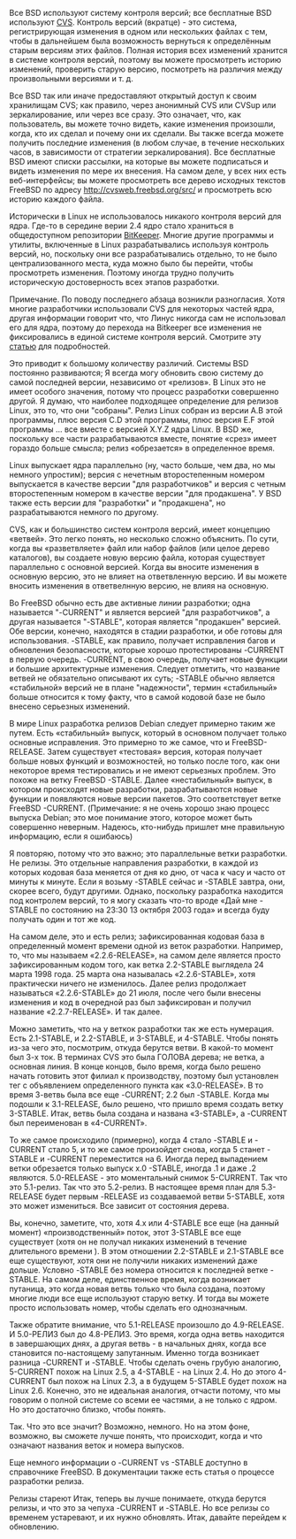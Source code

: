 Все BSD используют систему контроля версий; все бесплатные BSD используют [CVS](http://www.nongnu.org/cvs/). Контроль версий (вкратце) -  это система, регистрирующая изменения в одном или нескольких файлах с тем, чтобы в дальнейшем была возможность вернуться к определённым старым версиям этих файлов. Полная история всех изменений хранится в системе контроля версий, поэтому вы можете просмотреть историю изменений, проверить старую версию, посмотреть на различия между произвольными версиями и т. д.

Все BSD так или иначе предоставляют открытый доступ к своим хранилищам CVS; как правило, через анонимный CVS или CVSup или зеркалирование, или через все сразу. Это означает, что, как пользователь, вы можете точно видеть, какие изменения произошли, когда, кто их сделал и почему они их сделали. Вы также всегда можете получить последние изменения (в любом случае, в течение нескольких часов, в зависимости от стратегии зеркалирования). Все бесплатные BSD имеют списки рассылки, на которые вы можете подписаться и видеть изменения по мере их внесения. На самом деле, у всех них есть веб-интерфейсы; вы можете просмотреть все дерево исходных текстов FreeBSD по адресу http://cvsweb.freebsd.org/src/ и просмотреть всю историю каждого файла.

Исторически в Linux не использовалось никакого контроля версий для ядра. Где-то в середине верии 2.4 ядро стало храниться в общедоступном репозитории [BitKeeper](http://www.bitkeeper.com/). Многие другие программы и утилиты, включенные в Linux разрабатывались используя контроль версий, но, поскольку они все разрабатывались отдельно, то не было централизованного места, куда можно было бы перейти, чтобы просмотреть изменения. Поэтому иногда трудно получить историческую достоверность всех этапов разработки.

Примечание. По поводу последнего абзаца возникли разногласия. Хотя многие разработчики использовали CVS для некоторых частей ядра, другая информации говорит что, что Линус никогда сам не использовал его для ядра, поэтому до перехода на Bitkeeper все изменения не фиксировались в единой системе контроля версий. Смотрите эту [статью](https://www.ics.uci.edu/~wscacchi/Papers/WOSSE-2005/ShaikhCornford.pdf) для подробностей.

Это приводит к большому количеству различий. Системы BSD постоянно развиваются; Я всегда могу обновить свою систему до самой последней версии, независимо от «релизов». В Linux это не имеет особого значения, потому что процесс разработки совершенно другой. Я думаю, что наиболее подходящее определение для релизов Linux, это то, что они "собраны". Релиз Linux собран из версии A.B этой программы, плюс версия C.D этой программы, плюс версия E.F этой программы ... все вместе с версией X.Y.Z ядра Linux. В BSD же, поскольку все части разрабатываются вместе, понятие «срез» имеет гораздо больше смысла; релиз «обрезается» в определенное время.

Linux выпускает ядра параллельно (ну, часто больше, чем два, но мы немного упростим); версия с нечетным второстепенным номером выпускается в качестве версии "для разработчиков" и версия с четным второстепенным номером в качестве версии "для продакшена". У BSD также есть версии для "разработки" и "продакшена", но разрабатываются немного по другому.

CVS, как и большинство систем контроля версий, имеет концепцию «ветвей». Это легко понять, но несколько сложно объяснить. По сути, когда вы «разветвляете» файл или набор файлов (или целое дерево каталогов), вы создаете новую версию файла, которая существует параллельно с основной версией. Когда вы вносите изменения в основную версию, это не влияет на ответвленную версию. И вы можете вносить изменения в ответвелнную версию, не влияя на основную.

Во FreeBSD обычно есть две активные линии разработки; одна называется "-CURRENT" и является версией "для разработчиков", а другая называется "-STABLE", которая является "продакшен" версией. Обе версии, конечно, находятся в стадии разработки, и обе готовы для использования. -STABLE, как правило, получает исправления багов и обновления безопасности, которые хорошо протестированы -CURRENT в первую очередь. -CURRENT, в свою очередь, получает новые функции и большие архитектурные изменения. Следует отметить, что название ветвей не обязательно описывают их суть; -STABLE обычно является «стабильной» версий не в плане "надежности", термин «стабильный» больше относится к тому факту, что в самой кодовой базе не было внесено серьезных изменений.

В мире Linux разработка релизов Debian следует примерно таким же путем. Есть «стабильный» выпуск, который в основном получает только основные исправления. Это примерно то же самое, что и FreeBSD-RELEASE. Затем существует «тестовая» версия, которая получает больше новых функций и возможностей, но только после того, как они некоторое время тестировались и не имеют серьезных проблем. Это похоже на ветку FreeBSD -STABLE. Далее «нестабильный» выпуск, в котором происходят новые разработки, разрабатываются новые функции и появляются новые версии пакетов. Это соответствует ветке FreeBSD -CURRENT. (Примечание: я не очень хорошо знаю процесс выпуска Debian; это мое понимание этого, которое может быть совершенно неверным. Надеюсь, кто-нибудь пришлет мне правильную информацию, если я ошибаюсь)

Я повторяю, потому что это важно; это параллельные ветки разработки. Не релизы. Это отдельные направления разработки, в каждой из которых кодовая база меняется от дня ко дню, от часа к часу и часто от минуты к минуте. Если я возьму -STABLE сейчас и -STABLE завтра, они, скорее всего, будут другими. Однако, поскольку разработка находится под контролем версий, то я могу сказать что-то вроде «Дай мне -STABLE по состоянию на 23:30 13 октября 2003 года» и всегда буду получать один и тот же код.

На самом деле, это и есть релиз; зафиксированная кодовая база  в определенный момент времени одной из веток разработки. Например, то, что мы называем «2.2.6-RELEASE», на самом деле является просто зафиксированным кодом того, как ветка 2.2-STABLE выглядела 24 марта 1998 года. 25 марта она называлась «2.2.6-STABLE», хотя практически ничего не изменилось. Далее релиз продолжает называться «2.2.6-STABLE» до 21 июля, после чего были внесены изменения и код в очередной раз был зафиксирован и получил название «2.2.7-RELEASE». И так далее.

Можно заметить, что на у веткок разработки так же есть нумерация. Есть 2.1-STABLE, и 2.2-STABLE, и 3-STABLE, и 4-STABLE. Чтобы понять из-за чего это, посмотрим, откуда берутся ветви. В какой-то момент был 3-х ток. В терминах CVS это была ГОЛОВА дерева; не ветка, а основная линия. В конце концов, было время, когда было решено начать готовить этот филиал к производству, поэтому был установлен тег с объявлением определенного пункта как «3.0-RELEASE». В то время 3-ветвь была все еще -CURRENT; 2.2 был -STABLE. Когда мы подошли к 3.1-RELEASE, было решено, что пришло время создать ветку 3-STABLE. Итак, ветвь была создана и названа «3-STABLE», а -CURRENT был переименован в «4-CURRENT».

То же самое происходило (примерно), когда 4 стало -STABLE и -CURRENT стало 5, и то же самое произойдет снова, когда 5 станет -STABLE и -CURRENT переместится на 6. Иногда перед выпадением ветки обрезается только выпуск x.0 -STABLE, иногда .1 и даже .2 являются. 5.0-RELEASE - это моментальный снимок 5-CURRENT. Так что это 5.1-релиз. Так что это 5.2-релиз. В настоящее время план для 5.3-RELEASE будет первым -RELEASE из создаваемой ветви 5-STABLE, хотя это может измениться. Все зависит от состояния дерева.

Вы, конечно, заметите, что, хотя 4.x или 4-STABLE все еще (на данный момент) «производственный» поток, этот 3-STABLE все еще существует (хотя он не получал никаких изменений в течение длительного времени ). В этом отношении 2.2-STABLE и 2.1-STABLE все еще существуют, хотя они не получили никаких изменений даже дольше. Условно -STABLE без номера относится к последней ветке -STABLE. На самом деле, единственное время, когда возникает путаница, это когда новая ветвь только что была создана, поэтому многие люди все еще используют старую ветку. И тогда вы можете просто использовать номер, чтобы сделать его однозначным.

Также обратите внимание, что 5.1-RELEASE произошло до 4.9-RELEASE. И 5.0-РЕЛИЗ был до 4.8-РЕЛИЗ. Это время, когда одна ветвь находится в завершающих днях, а другая ветвь - в начальных днях, когда все становится по-настоящему запутанным. Именно тогда возникает разница -CURRENT и -STABLE. Чтобы сделать очень грубую аналогию, 5-CURRENT похож на Linux 2.5, а 4-STABLE - на Linux 2.4. Но до этого 4-CURRENT был похож на Linux 2.3, а в будущем 5-STABLE будет похож на Linux 2.6. Конечно, это не идеальная аналогия, отчасти потому, что мы говорим о полной системе со всеми ее частями, а не только с ядром. Но это достаточно близко, чтобы понять.

Так. Что это все значит? Возможно, немного. Но на этом фоне, возможно, вы сможете лучше понять, что происходит, когда и что означают названия веток и номера выпусков.

Еще немного информации о -CURRENT vs -STABLE доступно в справочнике FreeBSD. В документации также есть статья о процессе разработки релиза.

Релизы стареют
Итак, теперь вы лучше понимаете, откуда берутся релизы, и что это за чепуха -CURRENT и -STABLE. Но все релизы со временем устаревают, и их нужно обновлять. Итак, давайте перейдем к обновлению.
